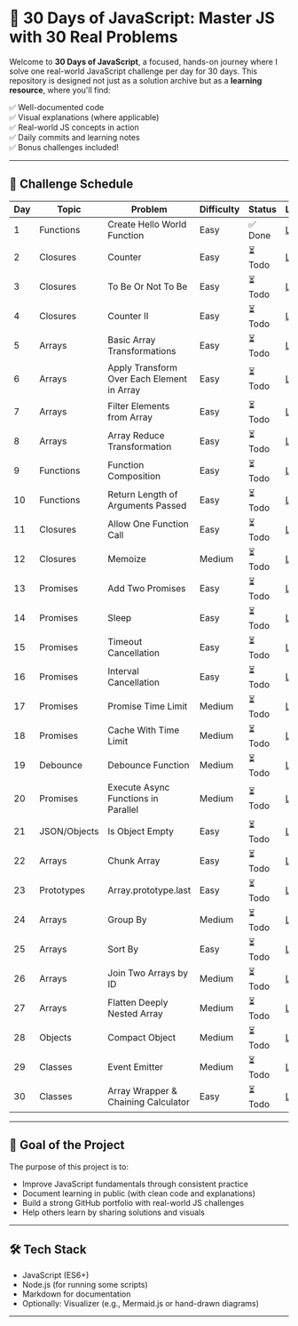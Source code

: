 # 🧠 30 Days of JavaScript: Master JS with 30 Real Problems

Welcome to **30 Days of JavaScript**, a focused, hands-on journey where I solve one real-world JavaScript challenge per day for 30 days. This repository is designed not just as a solution archive but as a **learning resource**, where you'll find:

✅ Well-documented code  
✅ Visual explanations (where applicable)  
✅ Real-world JS concepts in action  
✅ Daily commits and learning notes  
✅ Bonus challenges included!

---


## 📅 Challenge Schedule

| Day | Topic         | Problem                                      | Difficulty | Status   | Link                                  |
|-----|---------------|----------------------------------------------|------------|----------|---------------------------------------|
| 1   | Functions     | Create Hello World Function                  | Easy       | ✅ Done  | [Link](./Day-1/problem_2667.js) |
| 2   | Closures      | Counter                                      | Easy       | ⏳ Todo  | [Link](./Day02_Counter/README.md)     |
| 3   | Closures      | To Be Or Not To Be                           | Easy       | ⏳ Todo  | [Link](./Day03_ToBeOrNotToBe/README.md) |
| 4   | Closures      | Counter II                                   | Easy       | ⏳ Todo  | [Link](./Day04_CounterII/README.md)   |
| 5   | Arrays        | Basic Array Transformations                  | Easy       | ⏳ Todo  | [Link](./Day05_BasicArrayTransform/README.md) |
| 6   | Arrays        | Apply Transform Over Each Element in Array  | Easy       | ⏳ Todo  | [Link](./Day06_ApplyTransform/README.md) |
| 7   | Arrays        | Filter Elements from Array                   | Easy       | ⏳ Todo  | [Link](./Day07_FilterArray/README.md) |
| 8   | Arrays        | Array Reduce Transformation                  | Easy       | ⏳ Todo  | [Link](./Day08_ArrayReduce/README.md) |
| 9   | Functions     | Function Composition                         | Easy       | ⏳ Todo  | [Link](./Day09_FunctionComposition/README.md) |
| 10  | Functions     | Return Length of Arguments Passed            | Easy       | ⏳ Todo  | [Link](./Day10_ArgsLength/README.md) |
| 11  | Closures      | Allow One Function Call                      | Easy       | ⏳ Todo  | [Link](./Day11_AllowOnce/README.md) |
| 12  | Closures      | Memoize                                      | Medium     | ⏳ Todo  | [Link](./Day12_Memoize/README.md) |
| 13  | Promises      | Add Two Promises                             | Easy       | ⏳ Todo  | [Link](./Day13_AddPromises/README.md) |
| 14  | Promises      | Sleep                                        | Easy       | ⏳ Todo  | [Link](./Day14_Sleep/README.md) |
| 15  | Promises      | Timeout Cancellation                         | Easy       | ⏳ Todo  | [Link](./Day15_TimeoutCancel/README.md) |
| 16  | Promises      | Interval Cancellation                        | Easy       | ⏳ Todo  | [Link](./Day16_IntervalCancel/README.md) |
| 17  | Promises      | Promise Time Limit                           | Medium     | ⏳ Todo  | [Link](./Day17_PromiseTimeLimit/README.md) |
| 18  | Promises      | Cache With Time Limit                        | Medium     | ⏳ Todo  | [Link](./Day18_CacheWithTTL/README.md) |
| 19  | Debounce      | Debounce Function                            | Medium     | ⏳ Todo  | [Link](./Day19_Debounce/README.md) |
| 20  | Promises      | Execute Async Functions in Parallel          | Medium     | ⏳ Todo  | [Link](./Day20_ParallelAsync/README.md) |
| 21  | JSON/Objects  | Is Object Empty                              | Easy       | ⏳ Todo  | [Link](./Day21_IsObjectEmpty/README.md) |
| 22  | Arrays        | Chunk Array                                  | Easy       | ⏳ Todo  | [Link](./Day22_ChunkArray/README.md) |
| 23  | Prototypes    | Array.prototype.last                         | Easy       | ⏳ Todo  | [Link](./Day23_ArrayLast/README.md) |
| 24  | Arrays        | Group By                                     | Medium     | ⏳ Todo  | [Link](./Day24_GroupBy/README.md) |
| 25  | Arrays        | Sort By                                      | Easy       | ⏳ Todo  | [Link](./Day25_SortBy/README.md) |
| 26  | Arrays        | Join Two Arrays by ID                        | Medium     | ⏳ Todo  | [Link](./Day26_JoinById/README.md) |
| 27  | Arrays        | Flatten Deeply Nested Array                  | Medium     | ⏳ Todo  | [Link](./Day27_FlattenArray/README.md) |
| 28  | Objects       | Compact Object                               | Medium     | ⏳ Todo  | [Link](./Day28_CompactObject/README.md) |
| 29  | Classes       | Event Emitter                                | Medium     | ⏳ Todo  | [Link](./Day29_EventEmitter/README.md) |
| 30  | Classes       | Array Wrapper & Chaining Calculator          | Easy       | ⏳ Todo  | [Link](./Day30_CalculatorWrapper/README.md) |


---

## 📌 Goal of the Project

The purpose of this project is to:

- Improve JavaScript fundamentals through consistent practice
- Document learning in public (with clean code and explanations)
- Build a strong GitHub portfolio with real-world JS challenges
- Help others learn by sharing solutions and visuals

---

## 🛠️ Tech Stack

- JavaScript (ES6+)
- Node.js (for running some scripts)
- Markdown for documentation
- Optionally: Visualizer (e.g., Mermaid.js or hand-drawn diagrams)

---



